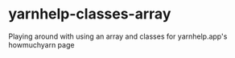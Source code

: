 # yarnhelp-classes-array
Playing around with using an array and classes for yarnhelp.app's howmuchyarn page
